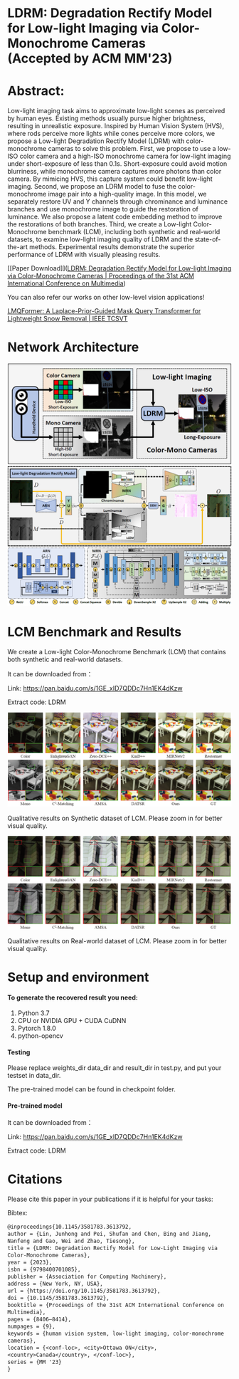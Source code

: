 # LDRM: Degradation Rectify Model for Low-light Imaging via Color-Monochrome Cameras <br> (Accepted by ACM MM'23)
# Abstract:

Low-light imaging task aims to approximate low-light scenes as perceived by human eyes. Existing methods usually pursue higher brightness, resulting in unrealistic exposure. Inspired by Human Vision System (HVS), where rods perceive more lights while cones perceive more colors, we propose a Low-light Degradation Rectify Model (LDRM) with color-monochrome cameras to solve this problem. First, we propose to use a low-ISO color camera and a high-ISO monochrome camera for low-light imaging under short-exposure of less than 0.1s. Short-exposure could avoid motion blurriness, while monochrome camera captures more photons than color camera. By mimicing HVS, this capture system could benefit low-light imaging. Second, we propose an LDRM model to fuse the color-monochrome image pair into a high-quality image. In this model, we separately restore UV and Y channels through chrominance and luminance branches and use monochrome image to guide the restoration of luminance. We also propose a latent code embedding method to improve the restorations of both branches. Third, we create a Low-light Color-Monochrome benchmark (LCM), including both synthetic and real-world datasets, to examine low-light imaging quality of LDRM and the state-of-the-art methods. Experimental results demonstrate the superior performance of LDRM with visually pleasing results.

[[Paper Download]]([LDRM: Degradation Rectify Model for Low-light Imaging via Color-Monochrome Cameras | Proceedings of the 31st ACM International Conference on Multimedia](https://dl.acm.org/doi/abs/10.1145/3581783.3613792))

You can also refer our works on other low-level vision applications!

[LMQFormer: A Laplace-Prior-Guided Mask Query Transformer for Lightweight Snow Removal | IEEE TCSVT]([ieeexplore.ieee.org/abstract/document/10092769](https://ieeexplore.ieee.org/abstract/document/10092769))

# Network Architecture

<img src=".\img\Method.png" alt="Method" style="zoom:50%;" />

<img src=".\img\Network.png" alt="Network" style="zoom:50%;" />

# LCM Benchmark and Results

We create a Low-light Color-Monochrome Benchmark (LCM) that contains both synthetic and real-world datasets.

It can be downloaded from：

Link: https://pan.baidu.com/s/1GE_xID7QDDc7Hn1EK4dKzw 

Extract code: LDRM

<img src=".\img\Syn.png" alt="Syn" style="zoom:50%;" />

Qualitative results on Synthetic dataset of LCM. Please zoom in for better visual quality.


<img src=".\img\Real.png" alt="Real" style="zoom:50%;" />

Qualitative results on Real-world dataset of LCM. Please zoom in for better visual quality.

# Setup and environment

#### To generate the recovered result you need:

1. Python 3.7
2. CPU or NVIDIA GPU + CUDA CuDNN
3. Pytorch 1.8.0
4. python-opencv

#### Testing

Please replace weights_dir data_dir and result_dir in test.py, and put your testset in data_dir.

The pre-trained model can be found in checkpoint folder.

#### Pre-trained model

It can be downloaded from：

Link: https://pan.baidu.com/s/1GE_xID7QDDc7Hn1EK4dKzw 

Extract code: LDRM


# Citations
Please cite this paper in your publications if it is helpful for your tasks:    

Bibtex:
```
@inproceedings{10.1145/3581783.3613792,
author = {Lin, Junhong and Pei, Shufan and Chen, Bing and Jiang, Nanfeng and Gao, Wei and Zhao, Tiesong},
title = {LDRM: Degradation Rectify Model for Low-Light Imaging via Color-Monochrome Cameras},
year = {2023},
isbn = {9798400701085},
publisher = {Association for Computing Machinery},
address = {New York, NY, USA},
url = {https://doi.org/10.1145/3581783.3613792},
doi = {10.1145/3581783.3613792},
booktitle = {Proceedings of the 31st ACM International Conference on Multimedia},
pages = {8406–8414},
numpages = {9},
keywords = {human vision system, low-light imaging, color-monochrome cameras},
location = {<conf-loc>, <city>Ottawa ON</city>, <country>Canada</country>, </conf-loc>},
series = {MM '23}
}

```
